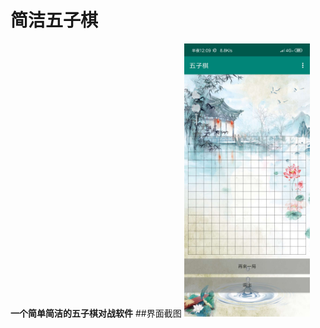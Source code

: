 # 简洁五子棋
**一个简单简洁的五子棋对战软件**
##界面截图
<img src="https://github.com/leijingxing/Wuziqi/blob/master/img/img1.jpg"  width="40%" height="40%"/>
